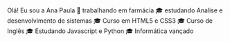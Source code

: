 Olá! Eu sou a Ana Paula
💼 trabalhando em farmácia
🎓 estudando Analise e desenvolvimento de sistemas 
🎓 Curso em HTML5 e CSS3
🎓 Curso de Inglês
🎓 Estudando Javascript e Python
🎓 Informática vançado
